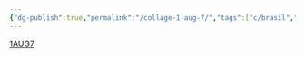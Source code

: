 ```yaml
---
{"dg-publish":true,"permalink":"/collage-1-aug-7/","tags":["c/brasil","c/deaf","c/Y","c/birthday","c/ice-cream","c/self","c/green"],"created":"2024-01-01T16:35:49.403-05:00","updated":"2024-01-02T20:26:31.220-05:00"}
---
```



[1AUG7](https://www.instagram.com/p/BzlPJ6jhccZ/)